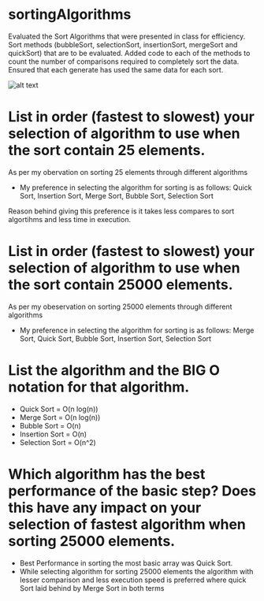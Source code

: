 # sortingAlgorithms
Evaluated the Sort Algorithms that were presented in class for efficiency. Sort methods (bubbleSort, selectionSort, insertionSort, mergeSort and quickSort) that are to be evaluated. Added code to each of the methods to count the number of comparisons required to completely sort the data. Ensured that each generate has used the same data for each sort. 

![alt text](https://github.com/prerakpatelca/sortingAlgorithms/blob/master/Screen%20Shot%202020-12-26%20at%204.17.24%20PM.png)

# List in order (fastest to slowest) your selection of algorithm to use when the sort contain 25 elements.  
As per my obervation on sorting 25 elements through different algorithms 
  - My preference in selecting the algorithm for sorting is as follows: Quick Sort, Insertion Sort, Merge Sort, Bubble Sort, Selection Sort
  
  Reason behind giving this preference is it takes less compares to sort algortihms and less time in execution.
        
# List in order (fastest to slowest) your selection of algorithm to use when the sort contain 25000 elements.
As per my obeservation on sorting 25000 elements through different algorithms
  - My preference in selecting the algorithm for sorting is as follows: Merge Sort, Quick Sort, Bubble Sort, Insertion Sort, Selection Sort
        
# List the algorithm and the BIG O notation for that algorithm. 
  - Quick Sort        = O(n log(n))
  - Merge Sort        = O(n log(n))
  - Bubble Sort       = O(n)
  - Insertion Sort    = O(n)
  - Selection Sort    = O(n^2)
        
# Which algorithm has the best performance of the basic step?  Does this have any impact on your selection of fastest algorithm when sorting 25000 elements.
  - Best Performance in sorting the most basic array was Quick Sort.
  - While selecting algorithm for sorting 25000 elements the algorithm with lesser comparison and less execution speed is preferred where quick Sort laid behind by Merge Sort in both terms
